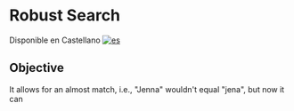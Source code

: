 # Robust Search #
Disponible en Castellano [![es](https://img.shields.io/badge/lang-es-red.svg)](/doc/es/README.md)

## Objective
It allows for an almost match, i.e., "Jenna" wouldn't equal "jena", but now it can